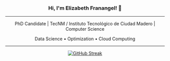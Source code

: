 <h3 align="center">Hi, I'm Elizabeth Franangel! 👋</h3>

---

<Div>
<p align="center">
  PhD Candidate | TecNM / Instituto Tecnológico de Ciudad Madero | Computer Science
</p>
  </Div>
<p align="center">
  Data Science • Optimization • Cloud Computing    
</p>

---
<p align="center">
  <a href="https://git.io/streak-stats">
    <img src="https://github-readme-streak-stats.herokuapp.com?user=ElizabethFranangel&theme=tokyonight-duo&border_radius=5.2&date_format=M%20j%5B%2C%20Y%5D&mode=weekly" alt="GitHub Streak" />
  </a>
</p>
